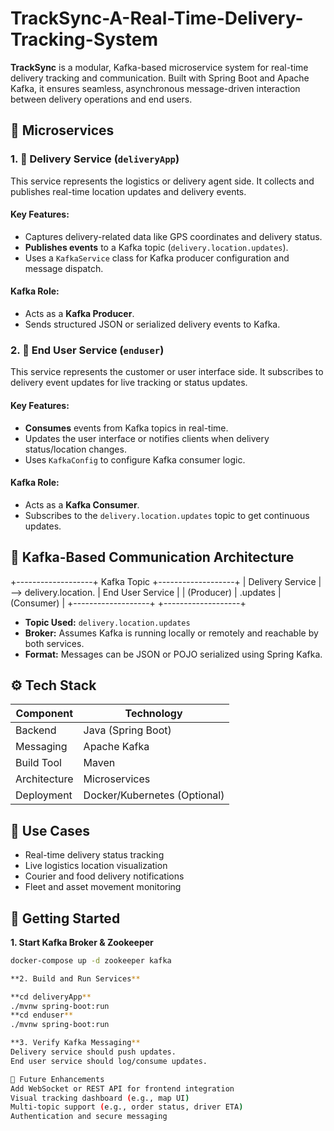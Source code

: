 # TrackSync-A-Real-Time-Delivery-Tracking-System
**TrackSync** is a modular, Kafka-based microservice system for real-time delivery tracking and communication. Built with Spring Boot and Apache Kafka, it ensures seamless, asynchronous message-driven interaction between delivery operations and end users.

## 🧩 Microservices

### 1. 🚚 Delivery Service (`deliveryApp`)
This service represents the logistics or delivery agent side. It collects and publishes real-time location updates and delivery events.

#### Key Features:
- Captures delivery-related data like GPS coordinates and delivery status.
- **Publishes events** to a Kafka topic (`delivery.location.updates`).
- Uses a `KafkaService` class for Kafka producer configuration and message dispatch.

#### Kafka Role:
- Acts as a **Kafka Producer**.
- Sends structured JSON or serialized delivery events to Kafka.

### 2. 📱 End User Service (`enduser`)
This service represents the customer or user interface side. It subscribes to delivery event updates for live tracking or status updates.

#### Key Features:
- **Consumes** events from Kafka topics in real-time.
- Updates the user interface or notifies clients when delivery status/location changes.
- Uses `KafkaConfig` to configure Kafka consumer logic.

#### Kafka Role:
- Acts as a **Kafka Consumer**.
- Subscribes to the `delivery.location.updates` topic to get continuous updates.

## 🔄 Kafka-Based Communication Architecture

+-------------------+ Kafka Topic +-------------------+
| Delivery Service | --> delivery.location. | End User Service |
| (Producer) | .updates | (Consumer) |
+-------------------+ +-------------------+

- **Topic Used:** `delivery.location.updates`
- **Broker:** Assumes Kafka is running locally or remotely and reachable by both services.
- **Format:** Messages can be JSON or POJO serialized using Spring Kafka.

## ⚙️ Tech Stack

| Component    | Technology     |
|--------------|----------------|
| Backend      | Java (Spring Boot) |
| Messaging    | Apache Kafka   |
| Build Tool   | Maven          |
| Architecture | Microservices  |
| Deployment   | Docker/Kubernetes (Optional) |


## 🚀 Use Cases

- Real-time delivery status tracking
- Live logistics location visualization
- Courier and food delivery notifications
- Fleet and asset movement monitoring

## 🧪 Getting Started

**1. Start Kafka Broker & Zookeeper**
   ```bash
   docker-compose up -d zookeeper kafka

**2. Build and Run Services**

**cd deliveryApp**
./mvnw spring-boot:run
**cd enduser**
./mvnw spring-boot:run

**3. Verify Kafka Messaging**
Delivery service should push updates.
End user service should log/consume updates.

📝 Future Enhancements
Add WebSocket or REST API for frontend integration
Visual tracking dashboard (e.g., map UI)
Multi-topic support (e.g., order status, driver ETA)
Authentication and secure messaging


